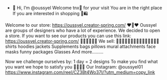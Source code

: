 - 👋 Hi, I’m @oussyel
Welcome tnx💖 for your visit
You are in the right place
If you are interested in shopping 🛒🛍️

Welcome to our store:
https://oussyel.creator-spring.com/
❤️🌹❤️
Oussyel are groups of designers who have a lot of experience. We decided to open a store.
If you want to see our products you can use this link: https://oussyel.creator-spring.com/
🌹🌹🌹🌹🌹😍
We sell: 🥼👔👗🧦🧥🧤🧣👚👜👛👝🎒🎩👒🧢
shirts
hoodies
jackets
Supplements
bags
pillows
mural
attachments
face masks
funny packages
Glasses
And more.........

Now we challenge ourselves by:
1 day = 2 designs
To make you find what you want we hope to satisfy you
🌷💐🌹💞
Our Instagram:
@oussyel01
https://www.instagram.com/reel/CZ3Bt4Wo37I/?utm_medium=copy_link

<!---
gmkla/gmkla is a ✨ special ✨ repository because its `README.md` (this file) appears on your GitHub profile.
You can click the Preview link to take a look at your changes.
--->

